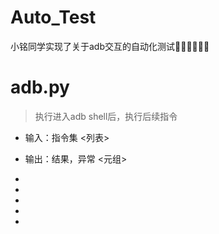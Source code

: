 # Auto_Test

小铭同学实现了关于adb交互的自动化测试🎉😜💖😃😆✨



# adb.py

> 执行进入adb shell后，执行后续指令

- 输入：指令集 <列表>

- 输出：结果，异常 <元组>

- 
- 
- 
- 
- 
  
  



